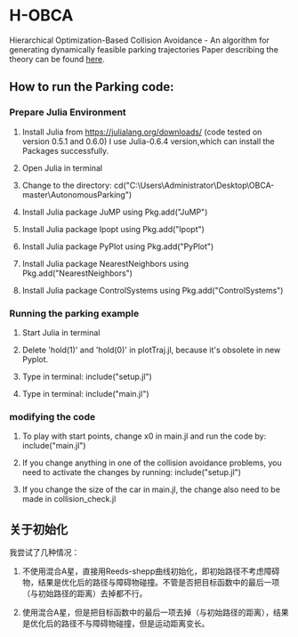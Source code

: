 # H-OBCA
Hierarchical Optimization-Based Collision Avoidance - An algorithm for generating dynamically feasible parking trajectories 
Paper describing the theory can be found [here](http://arxiv.org/abs/1711.03449).

## How to run the Parking code:

### Prepare Julia Environment

1. Install Julia from https://julialang.org/downloads/ (code tested on version 0.5.1 and 0.6.0) I use Julia-0.6.4 version,which can install the Packages successfully.

2. Open Julia in terminal

3. Change to the directory: cd("C:\\Users\\Administrator\\Desktop\\OBCA-master\\AutonomousParking")

4. Install Julia package JuMP using Pkg.add("JuMP")

5. Install Julia package Ipopt using Pkg.add("Ipopt")

6. Install Julia package PyPlot using Pkg.add("PyPlot")

7. Install Julia package NearestNeighbors using Pkg.add("NearestNeighbors")

8. Install Julia package ControlSystems using Pkg.add("ControlSystems")

### Running the parking example 

1. Start Julia in terminal

2. Delete 'hold(1)' and 'hold(0)' in plotTraj.jl, because it's obsolete in new Pyplot.

2. Type in terminal: include("setup.jl")

3. Type in terminal: include("main.jl")

### modifying the code 

1. To play with start points, change x0 in main.jl and run 
the code by: include("main.jl")

2. If you change anything in one of the collision avoidance
problems, you need to activate the changes by running:
include("setup.jl")

3. If you change the size of the car in main.jl, the change 
also need to be made in collision_check.jl

## 关于初始化

我尝试了几种情况：

1. 不使用混合A星，直接用Reeds-shepp曲线初始化，即初始路径不考虑障碍物，结果是优化后的路径与障碍物碰撞。不管是否把目标函数中的最后一项（与初始路径的距离）去掉都不行。

2. 使用混合A星，但是把目标函数中的最后一项去掉（与初始路径的距离），结果是优化后的路径不与障碍物碰撞，但是运动距离变长。






